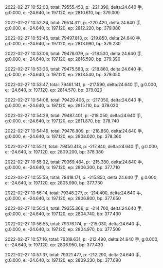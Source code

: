 2022-02-27 10:52:03, total: 79555.453, p: -221.390, delta:24.640 手, g:0.000, e: -24.640, b: 197.120, ep: 2810.610, bp: 379.000

2022-02-27 10:52:24, total: 79514.311, p: -220.420, delta:24.640 手, g:0.000, e: -24.640, b: 197.120, ep: 2812.220, bp: 379.080

2022-02-27 10:52:45, total: 79497.813, p: -219.850, delta:24.640 手, g:0.000, e: -24.640, b: 197.120, ep: 2813.990, bp: 379.230

2022-02-27 10:53:06, total: 79476.079, p: -218.530, delta:24.640 手, g:0.000, e: -24.640, b: 197.120, ep: 2816.590, bp: 379.390

2022-02-27 10:53:26, total: 79475.583, p: -218.860, delta:24.640 手, g:0.000, e: -24.640, b: 197.120, ep: 2813.540, bp: 379.050

2022-02-27 10:53:47, total: 79461.141, p: -217.590, delta:24.640 手, g:0.000, e: -24.640, b: 197.120, ep: 2814.570, bp: 379.020

2022-02-27 10:54:08, total: 79429.406, p: -217.050, delta:24.640 手, g:0.000, e: -24.640, b: 197.120, ep: 2815.110, bp: 379.020

2022-02-27 10:54:29, total: 79487.401, p: -218.050, delta:24.640 手, g:0.000, e: -24.640, b: 197.120, ep: 2811.870, bp: 378.740

2022-02-27 10:54:49, total: 79476.809, p: -218.860, delta:24.640 手, g:0.000, e: -24.640, b: 197.120, ep: 2808.020, bp: 378.360

2022-02-27 10:55:11, total: 79450.413, p: -217.840, delta:24.640 手, g:0.000, e: -24.640, b: 197.120, ep: 2809.200, bp: 378.380

2022-02-27 10:55:32, total: 79369.484, p: -215.380, delta:24.640 手, g:0.000, e: -24.640, b: 197.120, ep: 2806.300, bp: 377.710

2022-02-27 10:55:53, total: 79418.171, p: -215.850, delta:24.640 手, g:0.000, e: -24.640, b: 197.120, ep: 2805.990, bp: 377.730

2022-02-27 10:56:14, total: 79348.277, p: -214.400, delta:24.640 手, g:0.000, e: -24.640, b: 197.120, ep: 2806.800, bp: 377.650

2022-02-27 10:56:34, total: 79355.366, p: -214.700, delta:24.640 手, g:0.000, e: -24.640, b: 197.120, ep: 2804.740, bp: 377.430

2022-02-27 10:56:55, total: 79376.174, p: -215.030, delta:24.640 手, g:0.000, e: -24.640, b: 197.120, ep: 2804.970, bp: 377.500

2022-02-27 10:57:16, total: 79319.631, p: -212.490, delta:24.640 手, g:0.000, e: -24.640, b: 197.120, ep: 2806.950, bp: 377.430

2022-02-27 10:57:37, total: 79321.477, p: -212.290, delta:24.640 手, g:0.000, e: -24.640, b: 197.120, ep: 2809.230, bp: 377.690